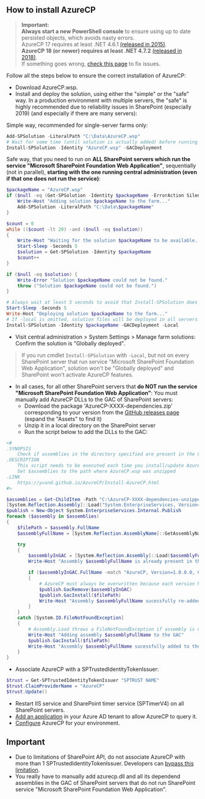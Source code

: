 ## How to install AzureCP

> **Important:**  
> **Always start a new PowerShell console** to ensure using up to date persisted objects, which avoids nasty errors.  
> AzureCP 17 requires at least .NET 4.6.1 [(released in 2015)](https://docs.microsoft.com/en-us/lifecycle/products/microsoft-net-framework-461).  
> **AzureCP 18 (or newer) requires at least .NET 4.7.2** [(released in 2018)](https://docs.microsoft.com/en-us/lifecycle/products/microsoft-net-framework-472).  
> If something goes wrong, [check this page](Fix-setup-issues.html) to fix issues.  

Follow all the steps below to ensure the correct installation of AzureCP:

- Download AzureCP.wsp.
- Install and deploy the solution, using either the "simple" or the "safe" way. In a production environment with multiple servers, the "safe" is highly recommended due to reliability issues in SharePoint (especially 2019) (and especially if there are many servers):

Simple way, recommended for single-server farms only:

```powershell
Add-SPSolution -LiteralPath "C:\Data\AzureCP.wsp"
# Wait for some time (until solution is actually added) before running Install-SPSolution
Install-SPSolution -Identity "AzureCP.wsp" -GACDeployment
```

Safe way, that you need to run on **ALL SharePoint servers which run the service "Microsoft SharePoint Foundation Web Application"**, sequentially (not in parallel), **starting with the one running central administration (even if that one does not run the service)**:

```powershell
$packageName = "AzureCP.wsp"
if ($null -eq (Get-SPSolution -Identity $packageName -ErrorAction SilentlyContinue)) {
    Write-Host "Adding solution $packageName to the farm..."
    Add-SPSolution -LiteralPath "C:\Data\$packageName"
}

$count = 0
while (($count -lt 20) -and ($null -eq $solution))
{
    Write-Host "Waiting for the solution $packageName to be available..."
    Start-Sleep -Seconds 5
    $solution = Get-SPSolution -Identity $packageName
    $count++
}

if ($null -eq $solution) {
    Write-Error "Solution $packageName could not be found."
    throw ("Solution $packageName could not be found.")
}

# Always wait at least 5 seconds to avoid that Install-SPSolution does not actually trigger deployment
Start-Sleep -Seconds 5
Write-Host "Deploying solution $packageName to the farm..."
# If -local is omitted, solution files will be deployed in all servers that run service "Microsoft SharePoint Foundation Web Application", but it may fail due to reliability issues in SharePoint
Install-SPSolution -Identity $packageName -GACDeployment -Local
```

- Visit central administration > System Settings > Manage farm solutions: Confirm the solution is "Globally deployed".

> If you run cmdlet `Install-SPSolution` with `-Local`, but not on every SharePoint server that run service "Microsoft SharePoint Foundation Web Application", solution won't be "Globally deployed" and SharePoint won't activate AzureCP features.

- In all cases, for all other SharePoint servers that **do NOT run the service "Microsoft SharePoint Foundation Web Application"**: You must manually add AzureCP DLLs to the GAC of SharePoint servers:
  - Download the package 'AzureCP-XXXX-dependencies.zip' corresponding to your version from the [GitHub releases page](https://github.com/Yvand/AzureCP/releases) (expand the "Assets" to find it)
  - Unzip it in a local directory on the SharePoint server
  - Run the script below to add the DLLs to the GAC:

```powershell
<#
.SYNOPSIS
    Check if assemblies in the directory specified are present in the GAC, and add them if not.
.DESCRIPTION
    This script needs to be executed each time you install/update AzureCP, on all SharePoint servers that do not run SharePoint service “Microsoft SharePoint Foundation Web Application”.
    Set $assemblies to the path where AzureCP.wsp was unzipped
.LINK
    https://yvand.github.io/AzureCP/Install-AzureCP.html
#>

$assemblies = Get-ChildItem -Path "C:\AzureCP-XXXX-dependencies-unzipped\*.dll"
[System.Reflection.Assembly]::Load("System.EnterpriseServices, Version=4.0.0.0, Culture=neutral, PublicKeyToken=b03f5f7f11d50a3a")
$publish = New-Object System.EnterpriseServices.Internal.Publish
foreach ($assembly in $assemblies)
{
    $filePath = $assembly.FullName
    $assemblyFullName = [System.Reflection.AssemblyName]::GetAssemblyName($filePath).FullName

    try
    {
        $assemblyInGAC = [System.Reflection.Assembly]::Load($assemblyFullName)
        Write-Host "Assembly $assemblyFullName is already present in the GAC"

        if ($assemblyInGAC.FullName -match "AzureCP, Version=1.0.0.0, Culture=neutral, PublicKeyToken=65dc6b5903b51636")
        {
            # AzureCP must always be overwritten because each version has the same full name
            $publish.GacRemove($assemblyInGAC)
            $publish.GacInstall($filePath)
            Write-Host "Assembly $assemblyFullName sucessfully re-added to the GAC" -ForegroundColor Green
        }
    }
    catch [System.IO.FileNotFoundException] 
    {
        # Assembly.Load throws a FileNotFoundException if assembly is not found in the GAC: https://docs.microsoft.com/en-us/dotnet/api/system.io.filenotfoundexception?view=netframework-4.8
        Write-Host "Adding assembly $assemblyFullName to the GAC"
        $publish.GacInstall($filePath)
        Write-Host "Assembly $assemblyFullName sucessfully added to the GAC" -ForegroundColor Green
    }
}
```

- Associate AzureCP with a SPTrustedIdentityTokenIssuer:

```powershell
$trust = Get-SPTrustedIdentityTokenIssuer "SPTRUST NAME"
$trust.ClaimProviderName = "AzureCP"
$trust.Update()
```

- Restart IIS service and SharePoint timer service (SPTimerV4) on all SharePoint servers.
- [Add an application](Register-App-In-AAD.html) in your Azure AD tenant to allow AzureCP to query it.
- [Configure](Configure-AzureCP.html) AzureCP for your environment.

## Important

- Due to limitations of SharePoint API, do not associate AzureCP with more than 1 SPTrustedIdentityTokenIssuer. Developers can [bypass this limitation](For-Developers.html).
- You really have to manually add azurecp.dll and all its dependend assemblies in the GAC of SharePoint servers that do not run SharePoint service "Microsoft SharePoint Foundation Web Application".
